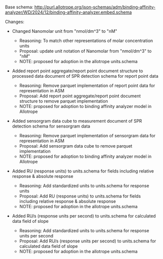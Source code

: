 Base schema: http://purl.allotrope.org/json-schemas/adm/binding-affinity-analyzer/WD/2024/12/binding-affinity-analyzer.embed.schema


Changes:

* Changed Nanomolar unit from "nmol/dm^3" to "nM"
  * Reasoning: To match other representations of molar concentration units
  * Proposal: update unit notation of Nanomolar from "nmol/dm^3" to "nM"
  * NOTE: proposed for adoption in the allotrope units.schema
  
* Added report point aggregate/report point document structure to processed data document of SPR detection schema for report point data
  * Reasoning: Remove parquet implementation of report point data for representation in ASM
  * Proposal: Add report point aggregate/report point document structure to remove parquet implementation
  * NOTE: proposed for adoption to binding affinity analyzer model in Allotrope

* Added sensorgram data cube to measurement document of SPR detection schema for sensorgram data
  * Reasoning: Remove parquet implementation of sensorgram data for representation in ASM
  * Proposal: Add sensorgram data cube to remove parquet implementation
  * NOTE: proposed for adoption to binding affinity analyzer model in Allotrope

* Added RU (response units) to units.schema for fields including relative response & absolute response
  * Reasoning: Add standardized units to units.schema for response units 
  * Proposal: Add RU (response units) to units.schema for fields including relative response & absolute response
  * NOTE: proposed for adoption in the allotrope units.schema

* Added RU/s (response units per second) to units.schema for calculated data field of slope
  * Reasoning: Add standardized units to units.schema for response units per second
  * Proposal: Add RU/s (response units per second) to units.schema for calculated data field of slope
  * NOTE: proposed for adoption in the allotrope units.schema
